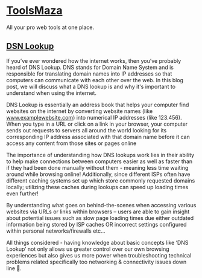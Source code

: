 <!--
Title Length: **50 to 70 characters**
Meta Title Length: **50–60 characters**
Meta descriptions Length: **150-160 characters**
-->
<!--The team behind Toolsmaza are passionate about their field which means they take great care in researching every aspect before publishing anything online so readers can rest assured knowing they will always have access only accurate information presented in an easily digestible format which makes learning new skills less daunting than ever before! -->
# [ToolsMaza](toolsmaza.com)

All your pro web tools at one place.
<!--
<title>All your pro web tools at one place.</title>
<meta name="description" content="comprehensive online free tools to help you with your routine needs and easy to use with ">
-->

## [DSN Lookup](https://toolsmaza.com/dns-lookup)

If you’ve ever wondered how the internet works, then you’ve probably heard of DNS Lookup. DNS stands for Domain Name System and is responsible for translating domain names into IP addresses so that computers can communicate with each other over the web. In this blog post, we will discuss what a DNS lookup is and why it's important to understand when using the internet. 

DNS Lookup is essentially an address book that helps your computer find websites on the internet by converting website names (like www.examplewebsite.com) into numerical IP addresses (like 123.456). When you type in a URL or click on a link in your browser, your computer sends out requests to servers all around the world looking for its corresponding IP address associated with that domain name before it can access any content from those sites or pages online 

The importance of understanding how DNS lookups work lies in their ability to help make connections between computers easier as well as faster than if they had been done manually without them - meaning less time waiting around while browsing online! Additionally, since different ISPs often have different caching systems set up which store commonly requested domains locally; utilizing these caches during lookups can speed up loading times even further! 

 By understanding what goes on behind-the-scenes when accessing various websites via URLs or links within browsers – users are able to gain insight about potential issues such as slow page loading times due either outdated information being stored by ISP caches OR incorrect settings configured within personal networks/firewalls etc…  

 All things considered - having knowledge about basic concepts like ‘DNS Lookup’ not only allows us greater control over our own browsing experiences but also gives us more power when troubleshooting technical problems related specifically too networking & connectivity issues down line 🙂.
